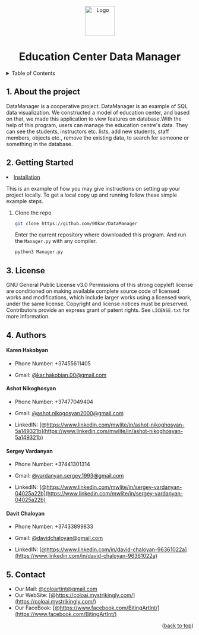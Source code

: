 <div id="top"></div>

<div align="center">
  <a href="https://coloai.mystrikingly.com/">
    <img src="https://raw.githubusercontent.com/00kar/DataManager/main/icons8-logo-48.ico" alt="Logo" width="80" height="80">
  </a>

  <h1 align="center">Education Center Data Manager</h1>
  </p>
</div>


<!-- TABLE OF CONTENTS -->
<details>
  <summary>Table of Contents</summary>
  <ol>
    <li>
      <a href="#about-the-project">About The Project</a>
     </li>
    <li>
      <a href="#getting-started">Getting Started</a>
      <ul>
        <li><a href="#installation">Installation</a></li>
      </ul>
    </li>
    <li><a href="#license">License</a></li>
    <li><a href="#authors">Authors</a></li>
    <li><a href="#contact">Contact</a></li>

  </ol>
</details>



<h2 align="left">1. About the project</h2>

DataManager is a cooperative project. DataManager is an example of SQL data visualization. We constructed a model of 
education center, and based on that, we made this application to view features on database.With the help of this program, users can manage the education centre's data. They can see the students, instructors etc. lists, add new students, staff members, objects etc., remove the existing data, to search for someone or something in the database.

<h2 align="left">2. Getting Started</h2>
  
  <li><a href="#installation">Installation</a></li>

This is an example of how you may give instructions on setting up your project locally.
To get a local copy up and running follow these simple example steps.
1. Clone the repo
   ```sh
   git clone https://github.com/00kar/DataManager
   ```
   Enter the current repository where downloaded this program. And run the `Manager.py` with any compiler.
   ```sh
   python3 Manager.py
   ```

<h2 align="left">3. License</h2>

GNU General Public License v3.0
Permissions of this strong copyleft license are conditioned on making available complete source code of licensed works and modifications, which include larger works using a licensed work, under the same license. Copyright and license notices must be preserved. Contributors provide an express grant of patent rights. See `LICENSE.txt` for more information.


<h2 align="left">4. Authors</h2>


<h4 align="left">Karen Hakobyan</h4>

* Phone Number: +37455611405

* Gmail: [@kar.hakobian.00@gmail.com](kar.hakobian.00@gmail.com)


<h4 align="left">Ashot Nikoghosyan</h4>

* Phone Number: +37477049404

* Gmail: [@ashot.nikogosyan2000@gmail.com](ashot.nikogosyan2000@gmail.com)

* LinkedIN: [@https://www.linkedin.com/mwlite/in/ashot-nikoghosyan-5a149321b](https://www.linkedin.com/mwlite/in/ashot-nikoghosyan-5a149321b)

<h4 align="left">Sergey Vardanyan</h4>

* Phone Number: +37441301314

* Gmail: [@vardanyan.sergey.1993@gmail.com](vardanyan.sergey.1993@gmail.com)

* LinkedIN: [@https://www.linkedin.com/mwlite/in/sergey-vardanyan-04025a22b](https://www.linkedin.com/mwlite/in/sergey-vardanyan-04025a22b)

<h4 align="left">Davit Chaloyan</h4>

* Phone Number: +37433899833

* Gmail: [@davidchaloyan@gmail.com](davidchaloyan@gmail.com)

* LinkedIN: [@https://www.linkedin.com/in/david-chaloyan-96361022a](https://www.linkedin.com/in/david-chaloyan-96361022a)


<h2 align="left">5. Contact</h2>

* Our Mail: [@coloartint@gmail.com](coloartint@gmail.com)
* Our  WebSite: [@https://coloai.mystrikingly.com/](https://coloai.mystrikingly.com/)
* Our FaceBook: [@https://www.facebook.com/BitingArtInt/](https://www.facebook.com/BitingArtInt/)

<p align="right">(<a href="#top">back to top</a>)</p>
